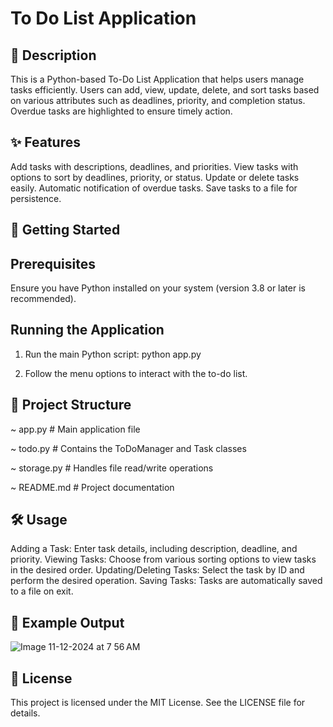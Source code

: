 # To Do List Application

## 📜 Description

This is a Python-based To-Do List Application that helps users manage tasks efficiently. Users can add, view, update, delete, and sort tasks based on various attributes such as deadlines, priority, and completion status. Overdue tasks are highlighted to ensure timely action.

## ✨ Features

Add tasks with descriptions, deadlines, and priorities.
View tasks with options to sort by deadlines, priority, or status.
Update or delete tasks easily.
Automatic notification of overdue tasks.
Save tasks to a file for persistence.

## 🚀 Getting Started

## Prerequisites

Ensure you have Python installed on your system (version 3.8 or later is recommended).

## Running the Application

1. Run the main Python script:
         python app.py

3. Follow the menu options to interact with the to-do list.

## 📂 Project Structure
~ app.py       # Main application file

~ todo.py      # Contains the ToDoManager and Task classes

~ storage.py   # Handles file read/write operations

~ README.md    # Project documentation


## 🛠️ Usage

Adding a Task: Enter task details, including description, deadline, and priority.
Viewing Tasks: Choose from various sorting options to view tasks in the desired order.
Updating/Deleting Tasks: Select the task by ID and perform the desired operation.
Saving Tasks: Tasks are automatically saved to a file on exit.

## 📝 Example Output
![Image 11-12-2024 at 7 56 AM](https://github.com/user-attachments/assets/f7ecf61d-abea-43db-b19b-c4a10fe61736)


## 📖 License

This project is licensed under the MIT License. See the LICENSE file for details.

